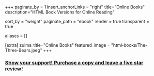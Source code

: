 +++
paginate_by = 1
insert_anchorLinks = "right"
title="Online Books"
description="HTML Book Versions for Online Reading"

sort_by = "weight"
paginate_path = "ebook"
render = true
transparent = true

aliases = []

[extra]
zulma_title="Online Books"
featured_image = "html-books/The-Three-Bears.jpeg"
+++
### [Show your support! Purchase a copy and leave a five star review!](@/books/_index.md)
<!-- more -->